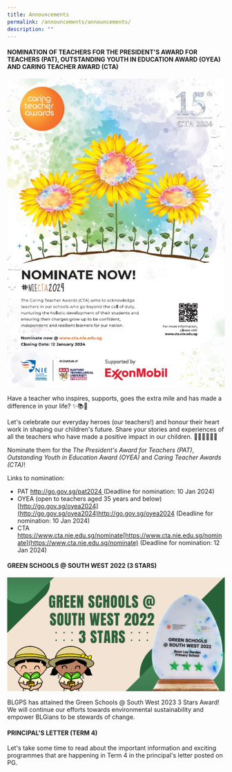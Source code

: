 ```yaml
---
title: Announcements
permalink: /announcements/announcements/
description: ""
---
```

#### NOMINATION OF TEACHERS FOR THE PRESIDENT'S AWARD FOR TEACHERS (PAT), OUTSTANDING YOUTH IN EDUCATION AWARD (OYEA) AND CARING TEACHER AWARD (CTA)
![](/images/caringteacheraward.jpg)

Have a teacher who inspires, supports, goes the extra mile and has made a difference in your life? ✨📚💖

Let's celebrate our everyday heroes (our teachers!) and honour their heart work in shaping our children's future. Share your stories and experiences of all the teachers who have made a positive impact in our children. 👏🏼💪🏼🥰🥳

Nominate them for the *The President's Award for Teachers (PAT)*, *Outstanding Youth in Education Award (OYEA)* and *Caring Teacher Awards (CTA)*!

Links to nomination:
- PAT [http://go.gov.sg/pat2024 ](http://go.gov.sg/pat2024 )(Deadline for nomination: 10 Jan 2024)
- OYEA (open to teachers aged 35 years and below) [http://go.gov.sg/oyea2024](http://go.gov.sg/oyea2024)http://go.gov.sg/oyea2024 (Deadline for nomination: 10 Jan 2024)
- CTA https://www.cta.nie.edu.sg/nominate[https://www.cta.nie.edu.sg/nominate](https://www.cta.nie.edu.sg/nominate) (Deadline for nomination: 12 Jan 2024)

#### GREEN SCHOOLS @ SOUTH WEST 2022 (3 STARS)
![](/images/Website%20announcement%20images.png)

BLGPS has attained the Green Schools @ South West 2023 3 Stars Award! We will continue our efforts towards environmental sustainability and empower BLGians to be stewards of change.


#### PRINCIPAL'S LETTER (TERM 4)
Let's take some time to read about the important information and exciting programmes that are happening in Term 4 in the principal's letter posted on PG.